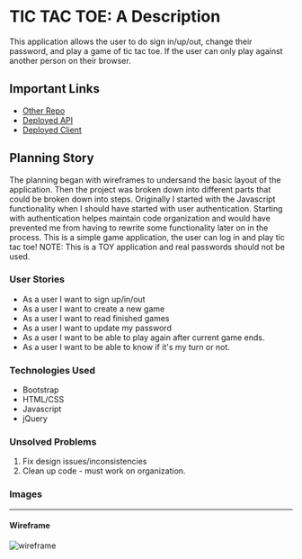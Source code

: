 # TIC TAC TOE: A Description

This application allows the user to do sign in/up/out, change their password, and play a game of tic tac toe. If the user can only play against another person on their browser.

## Important Links

- [Other Repo](www.github.com/nataliesmyth/tictactoe)
- [Deployed API](www.link.com)
- [Deployed Client](www.link.com)

## Planning Story

The planning began with wireframes to undersand the basic layout of the application. Then the project was broken down into different parts that could be broken down into steps. Originally I started with the Javascript functionality when I should have started with user authentication. Starting with authentication helpes maintain code organization and would have prevented me from having to rewrite some functionality later on in the process.
This is a simple game application, the user can log in and play tic tac toe!
NOTE: This is a TOY application and real passwords should not be used.

### User Stories

- As a user I want to sign up/in/out
- As a user I want to create a new game
- As a user I want to read finished games
- As a user I want to update my password
- As a user I want to be able to play again after current game ends.
- As a user I want to be able to know if it's my turn or not.

### Technologies Used

- Bootstrap
- HTML/CSS
- Javascript
- jQuery

### Unsolved Problems

1. Fix design issues/inconsistencies
2. Clean up code - must work on organization.

### Images

---

#### Wireframe

![wireframe](https://imgur.com/gallery/s36OsSV)
